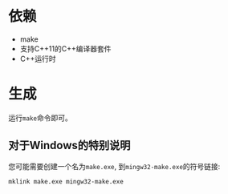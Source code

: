# 依赖

- make
- 支持C++11的C++编译器套件
- C++运行时

# 生成

运行`make`命令即可。

## 对于Windows的特别说明

您可能需要创建一个名为`make.exe`, 到`mingw32-make.exe`的符号链接:

```
mklink make.exe mingw32-make.exe
```
